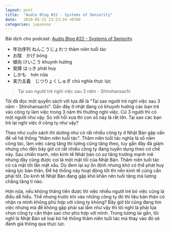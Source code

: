 ```yaml
---
layout: post
title:  "Audio Blog #22 - Systems of Seniority"
date:   2018-05-21 23:23:34 +0700
categories: japanese
---
```

Bài dịch cho podcast: [Audio Blog #22 - Systems of Seniority](https://www.lingq.com/learn/ja/web/lesson/23/chunk/1/help)

* 年功序列 ねんこうじょれつ thâm niên tuổi tác
* お陰　かげ bóng
* 傾向 けいこう khuynh hướng
* 発揮 はっき phát huy
* しかも　hơn nữa
* 実力主義　じつりょくしゅぎ chủ nghĩa thực lực

> Tại sao người trẻ nghỉ việc sau 3 năm - Shirohansachi

Tôi đã đọc một quyển sách với tựa đề là "Tại sao người trẻ nghỉ việc sau 3 năm - Shirohansachi". Gần đây ở nhật đang có khuynh hướng các bạn trẻ vào công ty làm việc trong 3 năm thì thường nghỉ việc. Cứ 3 người thì có một người như vậy. So với hồi xưa thì con số này là rất lớn. Tại sao các bạn trẻ lại nghỉ việc ở công ty như vậy?

Theo như cuốn sách thì dường như có rất nhiều công ty ở Nhật Bản gặp vấn đề về hệ thống "thâm niên tuổi tác". Thâm niên tuổi tác nghĩa là số năm công tác, làm việc càng tăng thì lương cũng tăng theo, tuy gần đây đã giảm nhưng cho đến bây giờ có rất nhiều công ty đang tuyển dụng theo cơ chế này. Sau chiến tranh, nên kinh tế Nhật bản có sự tăng trưởng mạnh mẽ nhưng đây cũng được coi là một mặt tối của Nhật Bản. Thâm niên tuổi tác có cả mặt tốt lẫn mặt xấu. Dù đem lại sự ổn định nhưng khó có thể phát huy năng lực bản thân. Để hệ thống này hoạt động tốt thì nền kinh tế cũng cần phải tốt. Do kinh tế Nhật Bản đang gặp khó khăn nên tuổi tăng mà lương chẳng tăng tí nào.

Hơn nữa, nếu không thăng tiến được thì việc nhiều người trẻ bỏ việc cũng là điều dễ hiểu. Thế nhưng trước khi vào những công ty đó thì liệu bản thân có nhận ra mình không phù hợp với công ty không? Bây giờ tôi cũng đang tìm việc nhưng mà để không gặp phải sai lầm như vậy thì tôi nghĩ là phải lựa chọn công ty cẩn thận sao cho phù hợp với mình. Trong tương lai gần, tôi nghĩ là Nhật Bản sẽ loại bỏ hệ thống thâm niên tuổi tác mà thay vào đó sẽ đánh giá thông qua thực lực.
